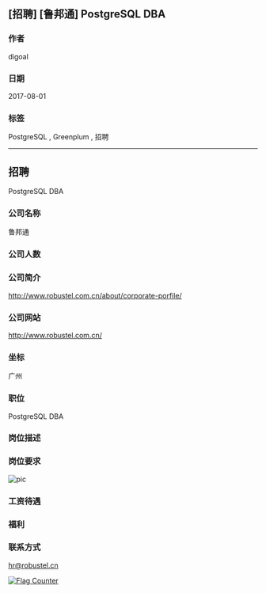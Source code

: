 ## [招聘] [鲁邦通] PostgreSQL DBA
     
### 作者     
digoal    
    
### 日期    
2017-08-01    
    
### 标签    
PostgreSQL , Greenplum , 招聘  
    
----    
    
## 招聘    
PostgreSQL DBA    
     
### 公司名称  
鲁邦通
  
### 公司人数  
  
### 公司简介  
http://www.robustel.com.cn/about/corporate-porfile/
  
### 公司网站  
http://www.robustel.com.cn/
  
### 坐标    
广州
    
### 职位    
PostgreSQL DBA    
    
### 岗位描述    
    
### 岗位要求    
![pic](20170801_03_pic_001.jpg)
    
### 工资待遇    
 
    
### 福利    
 
    
### 联系方式    
hr@robustel.cn
  
<a rel="nofollow" href="http://info.flagcounter.com/h9V1"  ><img src="http://s03.flagcounter.com/count/h9V1/bg_FFFFFF/txt_000000/border_CCCCCC/columns_2/maxflags_12/viewers_0/labels_0/pageviews_0/flags_0/"  alt="Flag Counter"  border="0"  ></a>  
  
